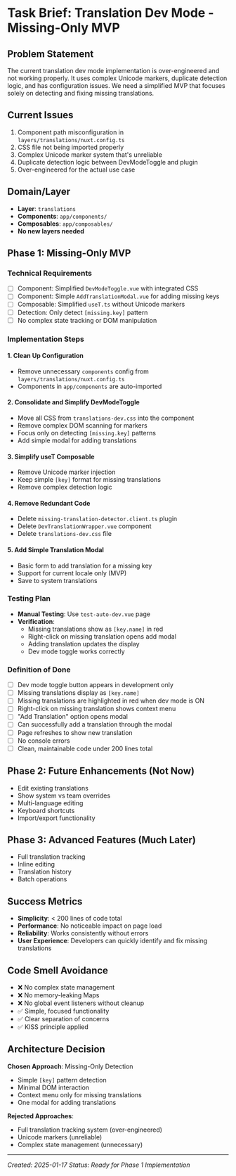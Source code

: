 # Task Brief: Translation Dev Mode - Missing-Only MVP

## Problem Statement
The current translation dev mode implementation is over-engineered and not working properly. It uses complex Unicode markers, duplicate detection logic, and has configuration issues. We need a simplified MVP that focuses solely on detecting and fixing missing translations.

## Current Issues
1. Component path misconfiguration in `layers/translations/nuxt.config.ts`
2. CSS file not being imported properly
3. Complex Unicode marker system that's unreliable
4. Duplicate detection logic between DevModeToggle and plugin
5. Over-engineered for the actual use case

## Domain/Layer
- **Layer**: `translations`
- **Components**: `app/components/`
- **Composables**: `app/composables/`
- **No new layers needed**

## Phase 1: Missing-Only MVP

### Technical Requirements
- [ ] Component: Simplified `DevModeToggle.vue` with integrated CSS
- [ ] Component: Simple `AddTranslationModal.vue` for adding missing keys
- [ ] Composable: Simplified `useT.ts` without Unicode markers
- [ ] Detection: Only detect `[missing.key]` pattern
- [ ] No complex state tracking or DOM manipulation

### Implementation Steps

#### 1. Clean Up Configuration
- Remove unnecessary `components` config from `layers/translations/nuxt.config.ts`
- Components in `app/components` are auto-imported

#### 2. Consolidate and Simplify DevModeToggle
- Move all CSS from `translations-dev.css` into the component
- Remove complex DOM scanning for markers
- Focus only on detecting `[missing.key]` patterns
- Add simple modal for adding translations

#### 3. Simplify useT Composable
- Remove Unicode marker injection
- Keep simple `[key]` format for missing translations
- Remove complex detection logic

#### 4. Remove Redundant Code
- Delete `missing-translation-detector.client.ts` plugin
- Delete `DevTranslationWrapper.vue` component
- Delete `translations-dev.css` file

#### 5. Add Simple Translation Modal
- Basic form to add translation for a missing key
- Support for current locale only (MVP)
- Save to system translations

### Testing Plan
- **Manual Testing**: Use `test-auto-dev.vue` page
- **Verification**:
  - Missing translations show as `[key.name]` in red
  - Right-click on missing translation opens add modal
  - Adding translation updates the display
  - Dev mode toggle works correctly

### Definition of Done
- [ ] Dev mode toggle button appears in development only
- [ ] Missing translations display as `[key.name]`
- [ ] Missing translations are highlighted in red when dev mode is ON
- [ ] Right-click on missing translation shows context menu
- [ ] "Add Translation" option opens modal
- [ ] Can successfully add a translation through the modal
- [ ] Page refreshes to show new translation
- [ ] No console errors
- [ ] Clean, maintainable code under 200 lines total

## Phase 2: Future Enhancements (Not Now)
- Edit existing translations
- Show system vs team overrides
- Multi-language editing
- Keyboard shortcuts
- Import/export functionality

## Phase 3: Advanced Features (Much Later)
- Full translation tracking
- Inline editing
- Translation history
- Batch operations

## Success Metrics
- **Simplicity**: < 200 lines of code total
- **Performance**: No noticeable impact on page load
- **Reliability**: Works consistently without errors
- **User Experience**: Developers can quickly identify and fix missing translations

## Code Smell Avoidance
- ❌ No complex state management
- ❌ No memory-leaking Maps
- ❌ No global event listeners without cleanup
- ✅ Simple, focused functionality
- ✅ Clear separation of concerns
- ✅ KISS principle applied

## Architecture Decision
**Chosen Approach**: Missing-Only Detection
- Simple `[key]` pattern detection
- Minimal DOM interaction
- Context menu only for missing translations
- One modal for adding translations

**Rejected Approaches**:
- Full translation tracking system (over-engineered)
- Unicode markers (unreliable)
- Complex state management (unnecessary)

---

*Created: 2025-01-17*
*Status: Ready for Phase 1 Implementation*